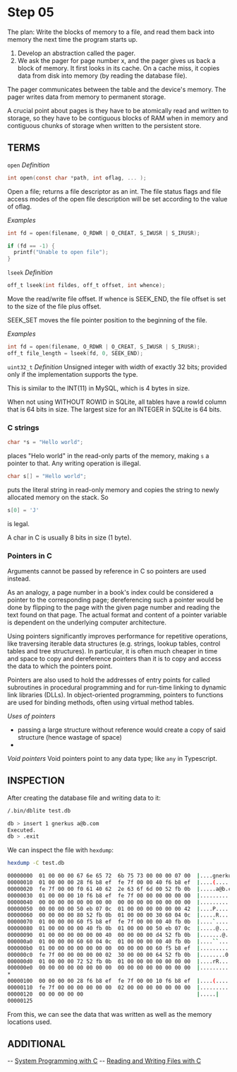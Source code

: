 # Step 05

The plan:
Write the blocks of memory to a file, and read them back into memory the next time the program starts up.

1. Develop an abstraction called the pager.
2. We ask the pager for page number x, and the pager gives us back a block of memory. It first looks in its cache. On a cache miss, it copies data from disk into memory (by reading the database file).

The pager communicates between the table and the device's memory. The pager writes data from memory to permanent storage.

A crucial point about pages is they have to be atomically read and written to storage, so they have to be contiguous blocks of RAM when in memory and contiguous chunks of storage when written to the persistent store.

## TERMS
`open`
*Definition*
```c
int open(const char *path, int oflag, ... );
```
Open a file; returns a file descriptor as an int.
The file status flags and file access modes of the open file description will be set according to the value of oflag.

*Examples*
```c
int fd = open(filename, O_RDWR | O_CREAT, S_IWUSR | S_IRUSR);

if (fd == -1) {
  printf("Unable to open file");
}
```

`lseek`
*Definition*
```c
off_t lseek(int fildes, off_t offset, int whence);
```

Move the read/write file offset. If whence is SEEK_END, the file offset is
set to the size of the file plus offset.

SEEK_SET moves the file pointer position to the beginning of the file.

*Examples*
```c
int fd = open(filename, O_RDWR | O_CREAT, S_IWUSR | S_IRUSR);
off_t file_length = lseek(fd, 0, SEEK_END);
```

`uint32_t`
*Definition*
Unsigned integer with width of exactly 32 bits; provided only if the implementation supports the type.

This is similar to the INT(11) in MySQL, which is 4 bytes in size.

When not using WITHOUT ROWID in SQLite, all tables have a rowId column that is 64 bits in size. The largest size for an INTEGER in SQLite is 64 bits.

### C strings
```c
char *s = "Hello world";
```
places "Helo world" in the read-only parts of the memory, making `s` a pointer to that. Any writing operation is illegal.

```c
char s[] = "Hello world";
```

puts the literal string in read-only memory and copies the string to newly allocated memory on the stack. So 
```c
s[0] = 'J'
```
is legal.

A char in C is usually 8 bits in size (1 byte).

### Pointers in C
Arguments cannot be passed by reference in C so pointers are used instead.

As an analogy, a page number in a book's index could be considered a pointer to the corresponding page; dereferencing such a pointer would be done by flipping to the page with the given page number and reading the text found on that page. The actual format and content of a pointer variable is dependent on the underlying computer architecture.

Using pointers significantly improves performance for repetitive operations, like traversing iterable data structures (e.g. strings, lookup tables, control tables and tree structures). In particular, it is often much cheaper in time and space to copy and dereference pointers than it is to copy and access the data to which the pointers point.

Pointers are also used to hold the addresses of entry points for called subroutines in procedural programming and for run-time linking to dynamic link libraries (DLLs). In object-oriented programming, pointers to functions are used for binding methods, often using virtual method tables.

*Uses of pointers*
- passing a large structure without reference would create a copy of said structure (hence wastage of space)
- 

*Void pointers*
Void pointers point to any data type; like `any` in Typescript.

## INSPECTION
After creating the database file and writing data to it:
```bash
/.bin/dblite test.db
```
```bash
db > insert 1 gnerkus a@b.com
Executed.
db > .exit
```

We can inspect the file with `hexdump`:
```bash
hexdump -C test.db
```
```bash
00000000  01 00 00 00 67 6e 65 72  6b 75 73 00 00 00 07 00  |....gnerkus.....|
00000010  01 00 00 00 28 f6 b8 ef  fe 7f 00 00 40 f6 b8 ef  |....(.......@...|
00000020  fe 7f 00 00 f0 61 40 62  2e 63 6f 6d 00 52 fb 0b  |.....a@b.com.R..|
00000030  01 00 00 00 10 f6 b8 ef  fe 7f 00 00 00 00 00 00  |................|
00000040  00 00 00 00 00 00 00 00  00 00 00 00 00 00 00 00  |................|
00000050  00 00 00 00 50 eb 07 0c  01 00 00 00 00 00 00 42  |....P..........B|
00000060  00 00 00 00 80 52 fb 0b  01 00 00 00 30 60 04 0c  |.....R......0`..|
00000070  01 00 00 00 60 f5 b8 ef  fe 7f 00 00 00 40 fb 0b  |....`........@..|
00000080  01 00 00 00 00 40 fb 0b  01 00 00 00 50 eb 07 0c  |.....@......P...|
00000090  01 00 00 00 00 00 00 40  00 00 00 00 d4 52 fb 0b  |.......@.....R..|
000000a0  01 00 00 00 60 60 04 0c  01 00 00 00 00 40 fb 0b  |....``.......@..|
000000b0  01 00 00 00 00 00 00 00  00 00 00 00 60 f5 b8 ef  |............`...|
000000c0  fe 7f 00 00 00 00 00 02  30 00 00 00 64 52 fb 0b  |........0...dR..|
000000d0  01 00 00 00 72 52 fb 0b  01 00 00 00 00 00 00 00  |....rR..........|
000000e0  00 00 00 00 00 00 00 00  00 00 00 00 00 00 00 00  |................|
*
00000100  00 00 00 00 28 f6 b8 ef  fe 7f 00 00 10 f6 b8 ef  |....(...........|
00000110  fe 7f 00 00 00 00 00 00  02 00 00 00 00 00 00 00  |................|
00000120  00 00 00 00 00                                    |.....|
00000125
```

From this, we can see the data that was written as well as the memory locations used.

## ADDITIONAL
-- [System Programming with C](http://www.cs.cmu.edu/~ab/15-123S10/AnnotatedNotes/Lecture24-9AM.pdf)
-- [Reading and Writing Files with C](https://stackoverflow.com/questions/14003466/how-can-i-read-and-write-from-files-using-the-headers-fcntl-h-and-unistd-h)